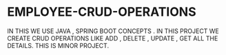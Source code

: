 # EMPLOYEE-CRUD-OPERATIONS
IN THIS WE USE JAVA , SPRING BOOT CONCEPTS . IN THIS PROJECT WE CREATE CRUD OPERATIONS LIKE ADD , DELETE , UPDATE , GET ALL THE DETAILS. THIS IS MINOR PROJECT.
